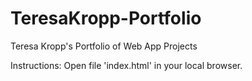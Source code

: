# TeresaKropp-Portfolio
Teresa Kropp's Portfolio of Web App Projects

Instructions:
Open file 'index.html' in your local browser.
